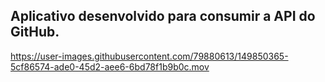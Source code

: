 ## Aplicativo desenvolvido para consumir a API do GitHub.


https://user-images.githubusercontent.com/79880613/149850365-5cf86574-ade0-45d2-aee6-6bd78f1b9b0c.mov

